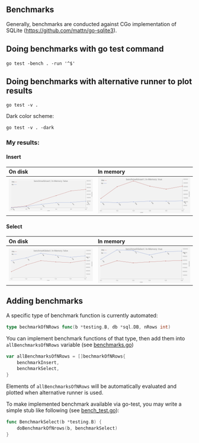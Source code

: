 ## Benchmarks
Generally, benchmarks are conducted against CGo implementation of SQLite (https://github.com/mattn/go-sqlite3).

## Doing benchmarks with go test command
```console
go test -bench . -run '^$'
```

## Doing benchmarks with alternative runner to plot results
```console
go test -v .
```
Dark color scheme:
```console
go test -v . -dark
```

### My results:

#### Insert
| On disk                                   | In memory                                |
| :---------------------------------------- | :--------------------------------------- |
| ![](out/benchmarkInsert_memory_false.png) | ![](out/benchmarkInsert_memory_true.png) |

#### Select
| On disk                                   | In memory                                |
| :---------------------------------------- | :--------------------------------------- |
| ![](out/benchmarkSelect_memory_false.png) | ![](out/benchmarkSelect_memory_true.png) |

## Adding benchmarks
A specific type of benchmark function is currently automated:
```go
type bechmarkOfNRows func(b *testing.B, db *sql.DB, nRows int)
```

You can implement benchmark functions of that type, then add them into ```allBenchmarksOfNRows``` variable (see [benchmarks.go](benchmarks.go))

```go
var allBenchmarksOfNRows = []bechmarkOfNRows{
	benchmarkInsert, 
	benchmarkSelect,
}
```

Elements of ```allBenchmarksOfNRows``` will be automatically evaluated and plotted when alternative runner is used.

To make implemented benchmark available via go-test, you may write a simple stub like following (see [bench_test.go](bench_test.go)):
```go
func BenchmarkSelect(b *testing.B) {
	doBenchmarkOfNrows(b, benchmarkSelect)
}
```
